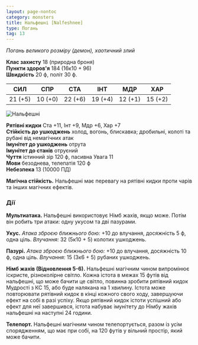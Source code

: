 ```yaml
---
layout: page-nontoc
category: monsters
title: Нальфешні [Nalfeshnee]
type: Погань
tag: 13
---
```


_Погань великого розміру (демон), хаотичний злий_

**Клас захисту** 18 (природна броня)    
**Пункти здоров'я** 184 (16к10 + 96)    
**Швидкість** 20 ф, політ 30 ф.

| СИЛ     | СПР     | СТА     | ІНТ     | МДР     | ХАР     |
| ------- | ------- | ------- | ------- | ------- | ------- |
| 21 (+5) | 10 (+0) | 22 (+6) | 19 (+4) | 12 (+1) | 15 (+2) |

![Нальфешні](https://www.dndbeyond.com/avatars/thumbnails/30781/631/1000/1000/638061932026824909.png)

**Рятівні кидки** Ста +11, Інт +9, Мдр +6, Хар +7    
**Стійкість до ушкоджень** холод, вогонь, блискавка; дробильні, колоті та рубані від немагічних атак    
**Імунітет до ушкоджень** отрута    
**Імунітет до станів** отруєний    
**Чуття** істинний зір 120 ф, пасивна Увага 11    
**Мови** безоднева, телепатія 120 ф    
**Небезпека** 13 (10000 ПД)

**Магічна стійкість.** Нальфешні має перевагу на рятівні кидки проти чарів та інших магічних ефектів.

### Дії
**Мультиатака.** Нальфешні використовує Німб жахів, якщо може. Потім він робить три атаки: одну укусом та дві пазурами.    

**Укус.** _Атака зброєю ближнього бою:_ +10 до влучання, досяжність 5 ф, одна ціль. _Влучання:_ 32 (5к10 + 5) колотих ушкоджень.    

**Пазурі.** _Атака зброєю ближнього бою:_ +10 до влучання, досяжність 10 ф, одна ціль. _Влучання:_ 15 (3к6 + 5) рубаних ушкоджень.    

**Німб жахів (Відновлення 5-6).** Нальфешні магічним чином випромінює іскристе, різноколірне світло. Кожна істота в межах 15 футів від нальфешні, що може бачити це світло, повинна зробити рятівний кидок Мудрості з КС 15, або буде налякана на 1 хвилину. Істота може повторювати рятівний кидок в кінці кожного свого ходу, завершуючи ефект на собі в разі успіху. Якщо рятівний кидок істоти успішний або ефект для неї завершився, істота набуває імунітету до Німбу жахів нальфешні на наступні 24 години.    

**Телепорт.** Нальфешні магічним чином телепортується, разом із усім спорядженням, що має при собі, на 120 футів у вільний простір, який може бачити.
